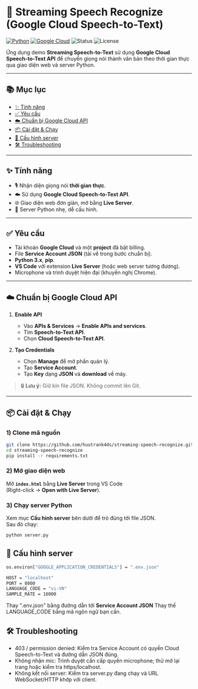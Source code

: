 # 🎤 Streaming Speech Recognize (Google Cloud Speech-to-Text)

[![Python](https://img.shields.io/badge/Python-3.x-informational)](https://www.python.org/)
[![Google Cloud](https://img.shields.io/badge/Google%20Cloud-Speech--to--Text-4285F4?logo=googlecloud&logoColor=white)](https://cloud.google.com/speech-to-text)
![Status](https://img.shields.io/badge/status-demo-success)
![License](https://img.shields.io/badge/license-Apache%202.0-blue)

Ứng dụng demo **Streaming Speech-to-Text** sử dụng **Google Cloud Speech-to-Text API** để chuyển giọng nói thành văn bản theo thời gian thực qua giao diện web và server Python.

---

## 📚 Mục lục
- [✨ Tính năng](#-tính-năng)
- [✅ Yêu cầu](#-yêu-cầu)
- [☁️ Chuẩn bị Google Cloud API](#️-chuẩn-bị-google-cloud-api)
- [📦 Cài đặt & Chạy](#-cài-đặt--chạy)
- [🧩 Cấu hình server](#-cấu-hình-server)
- [🛠️ Troubleshooting](#️-troubleshooting)

---

## ✨ Tính năng
- 🎙️ Nhận diện giọng nói **thời gian thực**.
- ☁️ Sử dụng **Google Cloud Speech-to-Text API**.
- 🌐 Giao diện web đơn giản, mở bằng **Live Server**.
- 🐍 Server Python nhẹ, dễ cấu hình.

---

## ✅ Yêu cầu
- Tài khoản **Google Cloud** và một **project** đã bật billing.
- File **Service Account JSON** (tải về trong bước chuẩn bị).
- **Python 3.x**, **pip**.
- **VS Code** với extension **Live Server** (hoặc web server tương đương).
- Microphone và trình duyệt hiện đại (khuyến nghị Chrome).

---

## ☁️ Chuẩn bị Google Cloud API

1. **Enable API**
   - Vào **APIs & Services** → **Enable APIs and services**.  
   - Tìm **Speech-to-Text API**.  
   - Chọn **Cloud Speech-to-Text API**.
   

2. **Tạo Credentials**
   - Chọn **Manage** để mở phần quản lý.  
   - Tạo **Service Account**.  
   - Tạo **Key** dạng **JSON** và **download** về máy.

> 🔒 **Lưu ý:** Giữ kín file JSON. Không commit lên Git.

---

## 📦 Cài đặt & Chạy

### 1) Clone mã nguồn
```bash
git clone https://github.com/huutrank4ds/streaming-speech-recognize.git
cd streaming-speech-recognize
pip install -r requirements.txt
``` 
### 2) Mở giao diện web
Mở **`index.html`** bằng **Live Server** trong VS Code  
(Right-click → **Open with Live Server**).
### 3) Chạy server Python
Xem mục **Cấu hình server** bên dưới để trỏ đúng tới file JSON.  
Sau đó chạy:
```bash
python server.py
```
## 🧩 Cấu hình server
```bash
os.environ["GOOGLE_APPLICATION_CREDENTIALS"] = ".env.json"

HOST = "localhost"
PORT = 8000
LANGUAGE_CODE = "vi-VN"
SAMPLE_RATE = 16000
```
Thay ".env.json" bằng đường dẫn tới **Service Account JSON**
Thay thế LANGUAGE_CODE bằng mã ngôn ngữ bạn cần.
## 🛠️ Troubleshooting
- 403 / permission denied: Kiểm tra Service Account có quyền Cloud Speech-to-Text và đường dẫn JSON đúng.
- Không nhận mic: Trình duyệt cần cấp quyền microphone; thử mở lại trang hoặc kiểm tra https/localhost.
- Không kết nối server: Kiểm tra server.py đang chạy và URL WebSocket/HTTP khớp với client.
